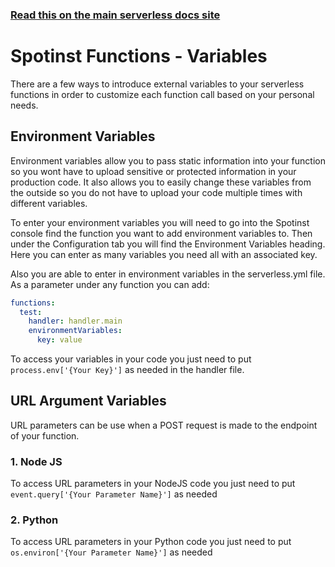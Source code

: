 <!--
title: Serverless Framework - Spotinst Functions Guide - Variables
menuText: Variables
menuOrder: 6
description: Different external variables and how to use them
layout: Doc
-->

<!-- DOCS-SITE-LINK:START automatically generated -->
### [Read this on the main serverless docs site](https://www.serverless.com/framework/docs/providers/spotinst/guide/variables)
<!-- DOCS-SITE-LINK:END -->

# Spotinst Functions - Variables

There are a few ways to introduce external variables to your serverless functions in order to customize each function call based on your personal needs. 

## Environment Variables

Environment variables allow you to pass static information into your function so you wont have to upload sensitive or protected information in your production code. It also allows you to easily change these variables from the outside so you do not have to upload your code multiple times with different variables. 

To enter your environment variables you will need to go into the Spotinst console find the function you want to add environment variables to. Then under the Configuration tab you will find the Environment Variables heading. Here you can enter as many variables you need all with an associated key.

Also you are able to enter in environment variables in the serverless.yml file. As a parameter under any function you can add:

```yml
functions:
  test:
    handler: handler.main
    environmentVariables:
      key: value
```

To access your variables in your code you just need to put `process.env['{Your Key}']` as needed in the handler file.

## URL Argument Variables

URL parameters can be use when a POST request is made to the endpoint of your function. 

### 1. Node JS

To access URL parameters in your NodeJS code you just need to put `event.query['{Your Parameter Name}']` as needed

### 2. Python

To access URL parameters in your Python code you just need to put `os.environ['{Your Parameter Name}']` as needed
